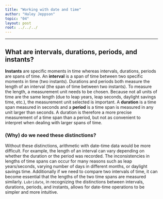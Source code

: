 ```yaml
---
title: "Working with date and time"
author: "Haley Jeppson"
topic: "04"
layout: post
root: ../../../
---
```


***

## What are intervals, durations, periods, and instants?

**Instants** are specific moments in time whereas intervals, durations, periods are spans of time. 
An **interval** is a span of time between two specific moments in time (two instants). Durations and periods both measure the length of an interval (the span of time between two instants). To measure the length, a measurement unit needs to be chosen. Because not all units of time are the same length (due to leap years, leap seconds, daylight savings time, etc.), the measurement unit selected is important. A **duration** is a time span measured in seconds and a **period** is a time span is measured in any unit larger than seconds. A duration is therefore a more precise measurement of a time span than a period, but not as convenient to interpret when dealing with larger spans of time.




### (Why) do we need these distinctions?

Without these distinctions, arithmetic with date-time data would be more difficult. For example, the length of an interval can vary depending on whether the duration or the period was recorded. The inconsistencies in lengths of time spans can occur for many reasons such as leap years/seconds, varying number of days in different months, or daylight savings time.  Additionally if we need to compare two intervals of time, it can become essential that the lengths of the two time spans are measured similarly. `Lubridate`, in recognizing the distinctions between intervals, durations, periods, and instants, allows for date-time operations to be simpler and more intuitive.


